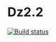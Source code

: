 # Dz2.2
[![Build status](https://ci.appveyor.com/api/projects/status/5as5prferilhfdoa/branch/main?svg=true)](https://ci.appveyor.com/project/Pexini/dz2-2/branch/main)
